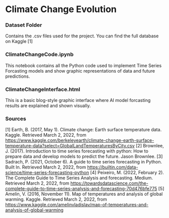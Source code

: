 # Climate Change Evolution 

### Dataset Folder
Contains the .csv files used for the project. You can find the full database on Kaggle [1]

### ClimateChangeCode.ipynb 
This notebook contains all the Python code used to implement Time Series Forcasting models and show graphic representations of data and future predictions.

### ClimateChangeInterface.html
This is a basic blog-style graphic interface where AI model forcasting results are explained and shown visually.

### Sources
[1] Earth, B. (2017, May 1). Climate change: Earth surface temperature data. Kaggle. Retrieved March 2, 2022, from https://www.kaggle.com/berkeleyearth/climate-change-earth-surface-temperature-data?select=GlobalLandTemperaturesByCity.csv
[2] Brownlee, J. (2017). Introduction to time series forecasting with python: How to prepare data and develop models to predict the future. Jason Brownlee.
[3] Sadrach, P. (2021, October 6). A guide to time series forecasting in Python. Built In. Retrieved March 2, 2022, from https://builtin.com/data-science/time-series-forecasting-python
[4] Peixeiro, M. (2022, February 2). The Complete Guide to Time Series Analysis and forecasting. Medium. Retrieved March 2, 2022, from https://towardsdatascience.com/the-complete-guide-to-time-series-analysis-and-forecasting-70d476bfe775
[5] Amelin, V. (2016, November 11). Map of temperatures and analysis of global warming. Kaggle. Retrieved March 2, 2022, from https://www.kaggle.com/amelinvladislav/map-of-temperatures-and-analysis-of-global-warming

